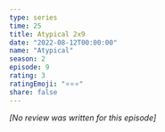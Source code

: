 ```yaml
---
type: series
time: 25
title: Atypical 2x9
date: "2022-08-12T00:00:00"
name: "Atypical"
season: 2
episode: 9
rating: 3
ratingEmoji: "⭐️⭐️⭐️"
share: false
---
```


*[No review was written for this episode]*
